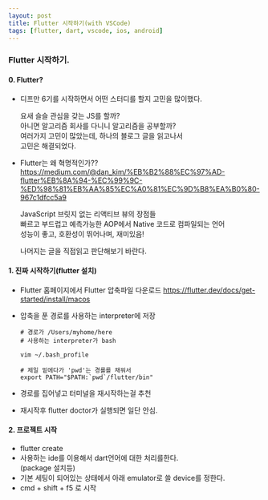 ```yaml
---
layout: post
title: Flutter 시작하기(with VSCode)
tags: [flutter, dart, vscode, ios, android]
---
```


### Flutter 시작하기.

#### 0. Flutter?

- 디프만 6기를 시작하면서 어떤 스터디를 할지 고민을 많이했다.  

    요새 슬슬 관심을 갖는 JS를 할까?  
    아니면 알고리즘 회사를 다니니 알고리즘을 공부할까?  
    여러가지 고민이 많았는데, 하나의 블로그 글을 읽고나서  
    고민은 해결되었다.

- Flutter는 왜 혁명적인가??  
    <https://medium.com/@dan_kim/%EB%B2%88%EC%97%AD-flutter%EB%8A%94-%EC%99%9C-%ED%98%81%EB%AA%85%EC%A0%81%EC%9D%B8%EA%B0%80-967c1dfcc5a9>
    
   JavaScript 브릿지 없는 리액티브 뷰의 장점들  
   빠르고 부드럽고 예측가능한 AOP에서 Native 코드로 컴파일되는 언어  
   성능이 좋고, 호환성이 뛰어나며, 재미있음!
   
   나머지는 글을 직접읽고 판단해보기 바란다.
   
#### 1. 진짜 시작하기(flutter 설치) 
   
- Flutter 홈페이지에서 Flutter 압축파일 다운로드
    <https://flutter.dev/docs/get-started/install/macos>  
- 압축을 푼 경로를 사용하는 interpreter에 저장  
  ```
  # 경로가 /Users/myhome/here
  # 사용하는 interpreter가 bash
  
  vim ~/.bash_profile
  
  # 제일 밑에다가 'pwd'는 경롤를 채워서
  export PATH="$PATH:`pwd`/flutter/bin"
  ``` 

- 경로를 집어넣고 터미널을 재시작하는걸 추천
- 재시작후 flutter doctor가 실행되면 일단 안심.


#### 2. 프로젝트 시작

- flutter create <project name>
- 사용하는 ide를 이용해서 dart언어에 대한 처리를한다.  
    (package 설치등)
- 기본 세팅이 되어있는 상태에서 아래 emulator로 쓸 device를 정한다.
- cmd + shift + f5 로 시작
